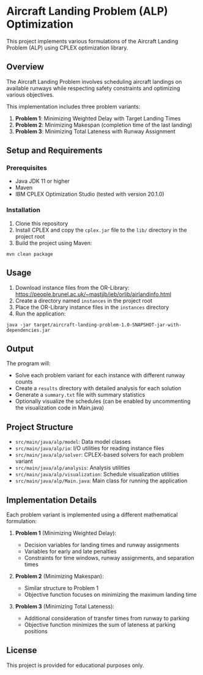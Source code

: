 # Aircraft Landing Problem (ALP) Optimization

This project implements various formulations of the Aircraft Landing Problem (ALP) using CPLEX optimization library.

## Overview

The Aircraft Landing Problem involves scheduling aircraft landings on available runways while respecting safety constraints and optimizing various objectives.

This implementation includes three problem variants:
1. **Problem 1**: Minimizing Weighted Delay with Target Landing Times
2. **Problem 2**: Minimizing Makespan (completion time of the last landing)
3. **Problem 3**: Minimizing Total Lateness with Runway Assignment

## Setup and Requirements

### Prerequisites

- Java JDK 11 or higher
- Maven
- IBM CPLEX Optimization Studio (tested with version 20.1.0)

### Installation

1. Clone this repository
2. Install CPLEX and copy the `cplex.jar` file to the `lib/` directory in the project root
3. Build the project using Maven:

```
mvn clean package
```

## Usage

1. Download instance files from the OR-Library: https://people.brunel.ac.uk/~mastjjb/jeb/orlib/airlandinfo.html
2. Create a directory named `instances` in the project root
3. Place the OR-Library instance files in the `instances` directory
4. Run the application:

```
java -jar target/aircraft-landing-problem-1.0-SNAPSHOT-jar-with-dependencies.jar
```

## Output

The program will:
- Solve each problem variant for each instance with different runway counts
- Create a `results` directory with detailed analysis for each solution
- Generate a `summary.txt` file with summary statistics
- Optionally visualize the schedules (can be enabled by uncommenting the visualization code in Main.java)

## Project Structure

- `src/main/java/alp/model`: Data model classes
- `src/main/java/alp/io`: I/O utilities for reading instance files
- `src/main/java/alp/solver`: CPLEX-based solvers for each problem variant
- `src/main/java/alp/analysis`: Analysis utilities
- `src/main/java/alp/visualization`: Schedule visualization utilities
- `src/main/java/alp/Main.java`: Main class for running the application

## Implementation Details

Each problem variant is implemented using a different mathematical formulation:

1. **Problem 1** (Minimizing Weighted Delay):
   - Decision variables for landing times and runway assignments
   - Variables for early and late penalties
   - Constraints for time windows, runway assignments, and separation times

2. **Problem 2** (Minimizing Makespan):
   - Similar structure to Problem 1
   - Objective function focuses on minimizing the maximum landing time

3. **Problem 3** (Minimizing Total Lateness):
   - Additional consideration of transfer times from runway to parking
   - Objective function minimizes the sum of lateness at parking positions

## License

This project is provided for educational purposes only.
